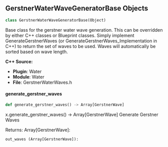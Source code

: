 ## GerstnerWaterWaveGeneratorBase Objects

```python
class GerstnerWaterWaveGeneratorBase(Object)
```

Base class for the gerstner water wave generation. This can be overridden by either C++ classes or Blueprint classes.
Simply implement GenerateGerstnerWaves (or GenerateGerstnerWaves_Implementation in C++) to return the set of waves to be used. Waves will automatically be sorted based on wave length.

**C++ Source:**

- **Plugin**: Water
- **Module**: Water
- **File**: GerstnerWaterWaves.h

<a id="unreal.GerstnerWaterWaveGeneratorBase.generate_gerstner_waves"></a>

#### generate_gerstner_waves

```python
def generate_gerstner_waves() -> Array[GerstnerWave]
```

x.generate_gerstner_waves() -> Array[GerstnerWave]
Generate Gerstner Waves

Returns:
    Array[GerstnerWave]: 

    out_waves (Array[GerstnerWave]):

<a id="unreal.GerstnerWaterWaveGeneratorSimple"></a>